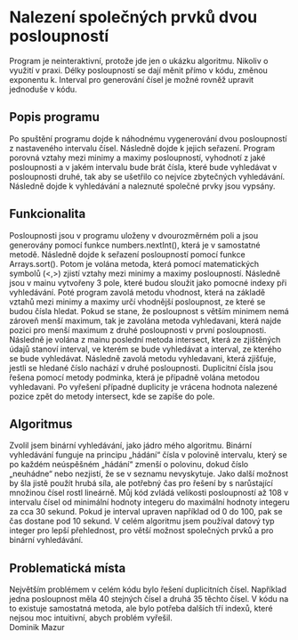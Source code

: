 # Nalezení společných prvků dvou posloupností

Program je neinteraktivní, protože jde jen o ukázku algoritmu. Nikoliv o využití v praxi. Délky posloupností se dají měnit přímo v kódu, změnou exponentu k. Interval pro generování čísel je možné rovněž upravit jednoduše v kódu.

## Popis programu

Po spuštění programu dojde k náhodnému vygenerování dvou posloupností z nastaveného intervalu čísel. Následně dojde k jejich seřazení. Program porovná vztahy mezi minimy a maximy posloupností, vyhodnotí z jaké posloupnosti a v jakém intervalu bude brát čísla, které bude vyhledávat v posloupnosti druhé, tak aby se ušetřilo co nejvíce zbytečných vyhledávání. Následně dojde k vyhledávání a naleznuté společné prvky jsou vypsány.

## Funkcionalita

Posloupnosti jsou v programu uloženy v dvourozměrném poli a jsou generovány pomocí funkce numbers.nextInt(), která je v samostatné metodě. Následně dojde k seřazení posloupností pomocí funkce Arrays.sort(). Potom je volána metoda, která pomocí matematických symbolů (<,>) zjistí vztahy mezi minimy a maximy posloupností. Následně jsou v mainu vytvořeny 3 pole, které budou sloužit jako pomocné indexy při vyhledávání. Poté program zavolá metodu vhodnost, která na základě vztahů mezi minimy a maximy určí vhodnější posloupnost, ze které se budou čísla hledat. Pokud se stane, že posloupnost s větším minimem nemá zároveň menší maximum, tak je zavolána metoda vyhledavani, která najde pozici pro menší maximum z druhé posloupnosti v první posloupnosti. Následně je volána z mainu poslední metoda intersect, která ze zjištěných údajů stanoví interval, ve kterém se bude vyhledávat a interval, ze kterého se bude vyhledávat. Následně zavolá metodu vyhledavani, která zjišťuje, jestli se hledané číslo nachází v druhé posloupnosti. Duplicitní čísla jsou řešena pomocí metody podminka, která je případně volána metodou vyhledavani. Po vyřešení případné duplicity je vrácena hodnota nalezené pozice zpět do metody intersect, kde se zapíše do pole.

## Algoritmus

Zvolil jsem binární vyhledávání, jako jádro mého algoritmu. Binární vyhledávání funguje na principu „hádání“ čísla v polovině intervalu, který se po každém neúspěšném „hádání“ zmenší o polovinu, dokud číslo „neuhádne“ nebo nezjistí, že se v seznamu nevyskytuje. Jako další možnost by šla jistě použít hrubá síla, ale potřebný čas pro řešení by s narůstající množinou čísel rostl lineárně. 
Můj kód zvládá velikosti posloupností až 108 v intervalu čísel od minimální hodnoty integeru do maximální hodnoty integeru za cca 30 sekund. Pokud je interval upraven například od 0 do 100, pak se čas dostane pod 10 sekund. V celém algoritmu jsem používal datový typ integer pro lepší přehlednost, pro větší možnost společných prvků a pro binární vyhledávání. 

## Problematická místa

Největším problémem v celém kódu bylo řešení duplicitních čísel. Například jedna posloupnost měla 40 stejných čísel a druhá 35 těchto čísel. V kódu na to existuje samostatná metoda, ale bylo potřeba dalších tří indexů, které nejsou moc intuitivní, abych problém vyřešil.  
                                                                                                               Dominik Mazur
